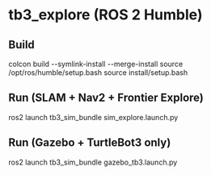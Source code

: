 # tb3_explore (ROS 2 Humble)

## Build
colcon build --symlink-install --merge-install
source /opt/ros/humble/setup.bash
source install/setup.bash

## Run (SLAM + Nav2 + Frontier Explore)
ros2 launch tb3_sim_bundle sim_explore.launch.py

## Run (Gazebo + TurtleBot3 only)
ros2 launch tb3_sim_bundle gazebo_tb3.launch.py

